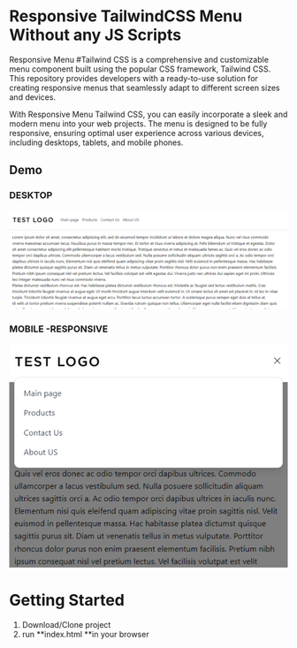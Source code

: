 # Responsive TailwindCSS Menu Without any JS Scripts

Responsive Menu #Tailwind CSS is a comprehensive and customizable menu component built using the popular CSS framework, Tailwind CSS. This repository provides developers with a ready-to-use solution for creating responsive menus that seamlessly adapt to different screen sizes and devices.

With Responsive Menu Tailwind CSS, you can easily incorporate a sleek and modern menu into your web projects. The menu is designed to be fully responsive, ensuring optimal user experience across various devices, including desktops, tablets, and mobile phones.

## Demo
### DESKTOP
![](https://github.com/M-Hosseini80/responsive_menu_tailwind_css/blob/main/lg-screenshot.png)

### MOBILE -RESPONSIVE
![](https://github.com/M-Hosseini80/responsive_menu_tailwind_css/blob/main/mobile-screenshot.png)


# Getting Started
1. Download/Clone project
2. run **index.html **in your browser

